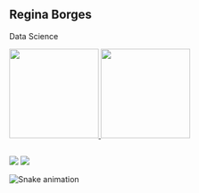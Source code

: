 ## Regina Borges

Data Science
 <div>
  <a href="https://github.com/reginaborges">
  <img height="160em" src="https://github-readme-stats.vercel.app/api?username=reginaborges&show_icons=true&theme=dracula&include_all_commits=true&count_private=true"/>
  <img height="160em" src="https://github-readme-stats.vercel.app/api/top-langs/?username=reginaborges&layout=compact&langs_count=7&theme=dracula"/>
</div>

   ##
  
<div> 
  <a href = "mailto: reborges474@gmail.com"><img src="https://img.shields.io/badge/-Gmail-%23333?style=for-the-badge&logo=gmail&logoColor=white" target="_blank"></a>
  <a href="https://www.linkedin.com/in/regina-borges" target="_blank"><img src="https://img.shields.io/badge/-LinkedIn-%230077B5?style=for-the-badge&logo=linkedin&logoColor=white" target="_blank"></a> 
 
  ![Snake animation](https://github.com/reginaborges/reginaborges/blob/output/github-contribution-grid-snake.svg)
</div>
